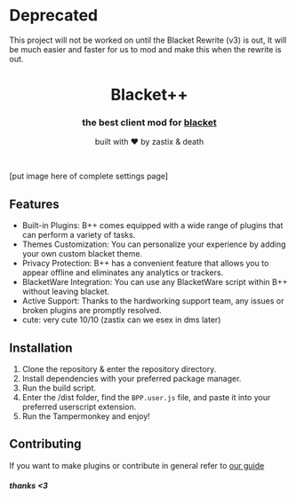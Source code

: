# Deprecated
This project will not be worked on until the Blacket Rewrite (v3) is out, It will be much easier and faster for us to mod and make this when the rewrite is out.

<div align="center">
  <h1>Blacket++</h1>
  <h3>the best client mod for <a href="https://blacket.org/">blacket</a></h3>
  <p>built with ❤️ by zastix & death</p>
</div>
<br>

[put image here of complete settings page]

## Features
- Built-in Plugins: B++ comes equipped with a wide range of plugins that can perform a variety of tasks.
- Themes Customization: You can personalize your experience by adding your own custom blacket theme.
- Privacy Protection: B++ has a convenient feature that allows you to appear offline and eliminates any analytics or trackers.
- BlacketWare Integration: You can use any BlacketWare script within B++ without leaving blacket.
- Active Support: Thanks to the hardworking support team, any issues or broken plugins are promptly resolved.
- cute: very cute 10/10 (zastix can we esex in dms later)

## Installation
1. Clone the repository & enter the repository directory.
2. Install dependencies with your preferred package manager.
3. Run the build script.
4. Enter the /dist folder, find the `BPP.user.js` file, and paste it into your preferred userscript extension.
5. Run the Tampermonkey and enjoy!

## Contributing
If you want to make plugins or contribute in general refer to [our guide](https://github.com/zastlx/bpp/blob/main/contributing/GUIDE.md)

##### thanks <3
